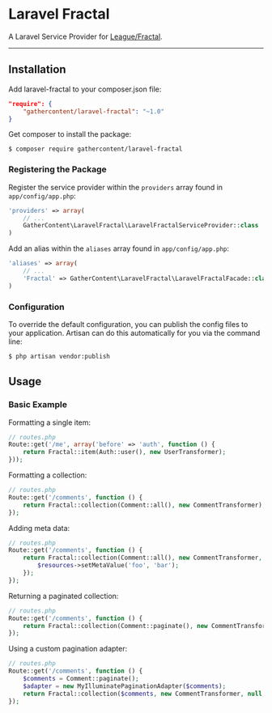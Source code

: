 # Laravel Fractal

A Laravel Service Provider for [League/Fractal](http://fractal.thephpleague.com).

---

## Installation

Add laravel-fractal to your composer.json file:

```json
"require": {
    "gathercontent/laravel-fractal": "~1.0"
}
```

Get composer to install the package:

```
$ composer require gathercontent/laravel-fractal
```

### Registering the Package

Register the service provider within the `providers` array found in `app/config/app.php`:

```php
'providers' => array(
    // ...
    GatherContent\LaravelFractal\LaravelFractalServiceProvider::class
)
```

Add an alias within the `aliases` array found in `app/config/app.php`:


```php
'aliases' => array(
    // ...
    'Fractal' => GatherContent\LaravelFractal\LaravelFractalFacade::class,
)
```

### Configuration

To override the default configuration, you can publish the config files to your application.
Artisan can do this automatically for you via the command line:

```bash
$ php artisan vendor:publish
```

## Usage

### Basic Example

Formatting a single item:

```php
// routes.php
Route::get('/me', array('before' => 'auth', function () {
    return Fractal::item(Auth::user(), new UserTransformer);
}));
```

Formatting a collection:

```php
// routes.php
Route::get('/comments', function () {
    return Fractal::collection(Comment::all(), new CommentTransformer);
});
```

Adding meta data:

```php
// routes.php
Route::get('/comments', function () {
    return Fractal::collection(Comment::all(), new CommentTransformer, function ($resources) {
        $resources->setMetaValue('foo', 'bar');
    });
});
```

Returning a paginated collection:

```php
// routes.php
Route::get('/comments', function () {
    return Fractal::collection(Comment::paginate(), new CommentTransformer);
});
```

Using a custom pagination adapter:

```php
// routes.php
Route::get('/comments', function () {
    $comments = Comment::paginate();
    $adapter = new MyIlluminatePaginationAdapter($comments);
    return Fractal::collection($comments, new CommentTransformer, null, $adapter);
});
```
